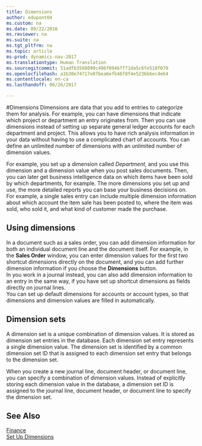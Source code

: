 ```yaml
---
title: Dimensions
author: edupont04
ms.custom: na
ms.date: 09/22/2016
ms.reviewer: na
ms.suite: na
ms.tgt_pltfrm: na
ms.topic: article
ms-prod: dynamics-nav-2017
ms.translationtype: Human Translation
ms.sourcegitcommit: 51adfb3588099c496f0946ff71da5c6fe518f070
ms.openlocfilehash: a1b38e74717e87bea6efb46f8f4e5236b6ec4e64
ms.contentlocale: en-ca
ms.lasthandoff: 06/26/2017

---
```


#<a name="dimensions"></a>Dimensions
Dimensions are data that you add to entries to categorize them for analysis. For example, you can have dimensions that indicate which project or department an entry originates from.
Then you can use dimensions instead of setting up separate general ledger accounts for each department and project. This allows you to have rich analysis information in your data without having to use a complicated chart of accounts.
You can define an unlimited number of dimensions with an unlimited number of dimension values.  

For example, you set up a dimension called *Department*, and you use this dimension and a dimension value when you post sales documents. Then, you can later get business intelligence data on which items have been sold by which departments, for example.
The more dimensions you set up and use, the more detailed reports you can base your business decisions on. For example, a single sales entry can include multiple dimension information about which account the item sale has been posted to, where the item was sold, who sold it, and what kind of customer made the purchase.  

## <a name="using-dimensions"></a>Using dimensions
In a document such as a sales order, you can add dimension information for both an individual document line and the document itself. For example, in the **Sales Order** window, you can enter dimension values for the first two shortcut dimensions directly on the document, and you can add further dimension information if you choose the **Dimensions** button.  
In you work in a journal instead, you can also add dimension information to an entry in the same way, if you have set up shortcut dimensions as fields directly on journal lines.  
You can set up default dimensions for accounts or account types, so that dimensions and dimension values are filled in automatically.  

## <a name="dimension-sets"></a>Dimension sets
A dimension set is a unique combination of dimension values. It is stored as dimension set entries in the database. Each dimension set entry represents a single dimension value. The dimension set is identified by a common dimension set ID that is assigned to each dimension set entry that belongs to the dimension set.  

When you create a new journal line, document header, or document line, you can specify a combination of dimension values. Instead of explicitly storing each dimension value in the database, a dimension set ID is assigned to the journal line, document header, or document line to specify the dimension set.  

## <a name="see-also"></a>See Also
[Finance](finance-setup.md)  
[Set Up Dimensions](finance-setup-setup-dimensions.md)  

